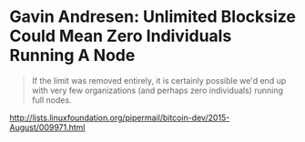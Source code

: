 # Gavin Andresen: Unlimited Blocksize Could Mean Zero Individuals Running A Node

> If the limit was removed entirely, it is certainly possible we'd end up with very few organizations (and perhaps zero individuals) running full nodes.

http://lists.linuxfoundation.org/pipermail/bitcoin-dev/2015-August/009971.html
